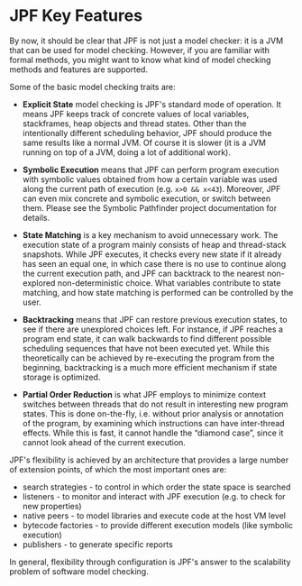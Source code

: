 # JPF Key Features #

By now, it should be clear that JPF is not just a model checker: it is a JVM that can be used for model checking. However, if you are familiar with formal methods, you might want to know what kind of model checking methods and features are supported.

Some of the basic model checking traits are:

* **Explicit State** model checking is JPF's standard mode of operation. It means JPF keeps track of concrete values of local variables, stackframes, heap objects and thread states. Other than the intentionally different scheduling behavior, JPF should produce the same results like a normal JVM. Of course it is slower (it is a JVM running on top of a JVM, doing a lot of additional work).

* **Symbolic Execution** means that JPF can perform program execution with symbolic values obtained from how a certain variable was used along the current path of execution (e.g. `x>0 && x<43`). Moreover, JPF can even mix concrete and symbolic execution, or switch between them. Please see the Symbolic Pathfinder project documentation for details.

* **State Matching** is a key mechanism to avoid unnecessary work. The execution state of a program mainly consists of heap and thread-stack snapshots. While JPF executes, it checks every new state if it already has seen an equal one, in which case there is no use to continue along the current execution path, and JPF can backtrack to the nearest non-explored non-deterministic choice. What variables contribute to state matching, and how state matching is performed can be controlled by the user.

* **Backtracking** means that JPF can restore previous execution states, to see if there are unexplored choices left. For instance, if JPF reaches a program end state, it can walk backwards to find different possible scheduling sequences that have not been executed yet. While this theoretically can be achieved by re-executing the program from the beginning, backtracking is a much more efficient mechanism if state storage is optimized.

* **Partial Order Reduction** is what JPF employs to minimize context switches between threads that do not result in interesting new program states. This is done on-the-fly, i.e. without prior analysis or annotation of the program, by examining which instructions can have inter-thread effects. While this is fast, it cannot handle the “diamond case”, since it cannot look ahead of the current execution. 

JPF's flexibility is achieved by an architecture that provides a large number of extension points, of which the most important ones are:

 * search strategies - to control in which order the state space is searched
 * listeners - to monitor and interact with JPF execution (e.g. to check for new properties)
 * native peers - to model libraries and execute code at the host VM level
 * bytecode factories - to provide different execution models (like symbolic execution)
 * publishers - to generate specific reports

In general, flexibility through configuration is JPF's answer to the scalability problem of software model checking.